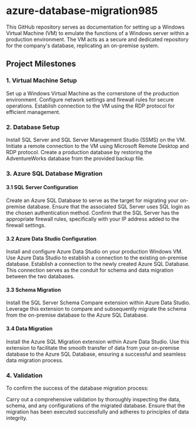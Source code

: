 # azure-database-migration985

This GitHub repository serves as documentation for setting up a Windows Virtual Machine (VM) to emulate the functions of a Windows server within a production environment. The VM acts as a secure and dedicated repository for the company's database, replicating an on-premise system.

## Project Milestones
### 1. Virtual Machine Setup
Set up a Windows Virtual Machine as the cornerstone of the production environment.
Configure network settings and firewall rules for secure operations.
Establish connection to the VM using the RDP protocol for efficient management.
### 2. Database Setup
Install SQL Server and SQL Server Management Studio (SSMS) on the VM.
Initiate a remote connection to the VM using Microsoft Remote Desktop and RDP protocol.
Create a production database by restoring the AdventureWorks database from the provided backup file.
### 3. Azure SQL Database Migration
  #### 3.1 SQL Server Configuration
  Create an Azure SQL Database to serve as the target for migrating your on-premise database.
  Ensure that the associated SQL Server uses SQL login as the chosen authentication method.
  Confirm that the SQL Server has the appropriate firewall rules, specifically with your IP address added to the firewall settings.
  #### 3.2 Azure Data Studio Configuration
  Install and configure Azure Data Studio on your production Windows VM.
  Use Azure Data Studio to establish a connection to the existing on-premise database.
  Establish a connection to the newly created Azure SQL Database. This connection serves as the conduit for schema and data migration between the two databases.
  #### 3.3 Schema Migration
  Install the SQL Server Schema Compare extension within Azure Data Studio.
  Leverage this extension to compare and subsequently migrate the schema from the on-premise database to the Azure SQL Database.
  #### 3.4 Data Migration
  Install the Azure SQL Migration extension within Azure Data Studio.
  Use this extension to facilitate the smooth transfer of data from your on-premise database to the Azure SQL Database, ensuring a successful and seamless data migration process.
### 4. Validation
To confirm the success of the database migration process:

Carry out a comprehensive validation by thoroughly inspecting the data, schema, and any configurations of the migrated database.
Ensure that the migration has been executed successfully and adheres to principles of data integrity.
